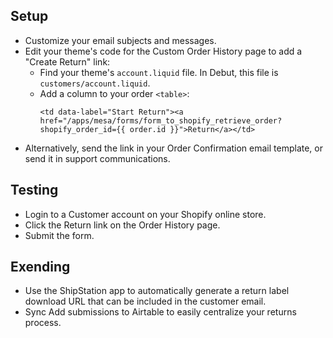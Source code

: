 ## Setup
* Customize your email subjects and messages.
* Edit your theme's code for the Custom Order History page to add a "Create Return" link:
  * Find your theme's `account.liquid` file. In Debut, this file is `customers/account.liquid`.
  * Add a column to your order `<table>`: 
    ```
    <td data-label="Start Return"><a href="/apps/mesa/forms/form_to_shopify_retrieve_order?shopify_order_id={{ order.id }}">Return</a></td>
    ```
* Alternatively, send the link in your Order Confirmation email template, or send it in support communications.

## Testing
* Login to a Customer account on your Shopify online store.
* Click the Return link on the Order History page.
* Submit the form.

## Exending
* Use the ShipStation app to automatically generate a return label download URL that can be included in the customer email.
* Sync Add submissions to Airtable to easily centralize your returns process.
